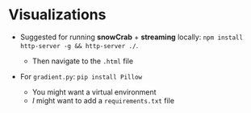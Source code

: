 # Visualizations

- Suggested for running **snowCrab** + **streaming** locally: `npm install http-server -g && http-server ./`. 
  - Then navigate to the `.html` file

- For `gradient.py`: `pip install Pillow`
  - You might want a virtual environment
  - _I_ might want to add a `requirements.txt` file
